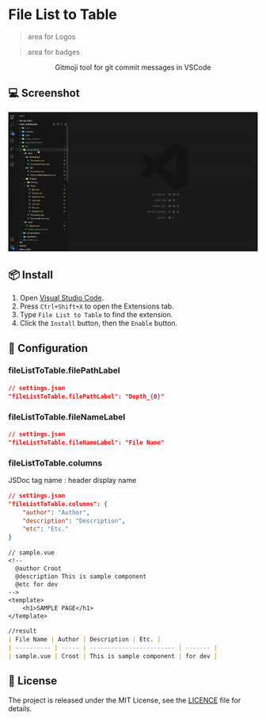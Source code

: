 # File List to Table

> area for Logos  

> area for badges  

<p align="center">
    Gitmoji tool for git commit messages in VSCode
</p>

## 💻 Screenshot

![preview](./preview.gif)


## 📦 Install

1. Open [Visual Studio Code](https://code.visualstudio.com/).
2. Press `Ctrl+Shift+X` to open the Extensions tab.
3. Type `File List to Table` to find the extension.
4. Click the `Install` button, then the `Enable` button.

## 🔨 Configuration
### fileListToTable.filePathLabel

```json
// settings.json
"fileListToTable.filePathLabel": "Depth_{0}"
```

### fileListToTable.fileNameLabel

```json
// settings.json
"fileListToTable.fileNameLabel": "File Name"
```

### fileListToTable.columns
JSDoc tag name : header display name

```json
// settings.json
"fileListToTable.columns": {
    "author": "Author",
    "description": "Description",
    "etc": "Etc."
}
```
```vue
// sample.vue
<!--
  @author Croot
  @description This is sample component
  @etc for dev
-->
<template>
    <h1>SAMPLE PAGE</h1>
</template>
```
```markdown
//result
| File Name | Author | Description | Etc. |
| ---------- | ----- | ------------------------ | ------- |
| sample.vue | Croot | This is sample component | for dev |
```

## 📃 License

The project is released under the MIT License, see the [LICENCE](https://github.com/seatonjiang/gitmoji-vscode/blob/main/LICENSE) file for details.